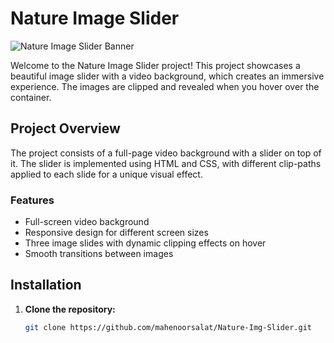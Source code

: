 # Nature Image Slider

![Nature Image Slider Banner](https://encrypted-tbn0.gstatic.com/images?q=tbn:ANd9GcQM_IOM2eS3xteEBQNeZom9bJ9rXfWrzzNgXg&s)

Welcome to the Nature Image Slider project! This project showcases a beautiful image slider with a video background, which creates an immersive experience. The images are clipped and revealed when you hover over the container.

## Project Overview

The project consists of a full-page video background with a slider on top of it. The slider is implemented using HTML and CSS, with different clip-paths applied to each slide for a unique visual effect. 

### Features

- Full-screen video background
- Responsive design for different screen sizes
- Three image slides with dynamic clipping effects on hover
- Smooth transitions between images

## Installation

1. **Clone the repository:**

   ```bash
   git clone https://github.com/mahenoorsalat/Nature-Img-Slider.git
